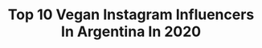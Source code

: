 ---
title: Top 10 Vegan Instagram Influencers In Argentina In 2020
description: >-
  Find top vegan Instagram influencers in Argentina in 2020. Most popular hashtags: #yoga #coversongs #meditacion #activismo.
platform: Instagram
profiles:
  - username: "cococianciarulo"
    fullname: >-
      Coco Cianciarulo
    location: "Argentina"
    followers: 28034
    engagement: 771
    commentsToLikes: 0.040068
    id: ck5hi4i4nbm1m0i11b75zndvf
    verified: false
    hashtags: "#quikroxyyg20, #gromsearch2020, #sweeetsixteen, #sublime"
  - username: "campatafio"
    fullname: >-
      CAMILA
    location: "Argentina"
    followers: 5275
    engagement: 1143
    commentsToLikes: 0.130982
    id: ck5zqimoyuo080i14va12f2vn
    verified: false
    hashtags: "#chakras, #yogawithkids, #yogaembarazada, #yogaargentina"
  - username: "anitapauls"
    fullname: >-
      Ana Pauls
    location: "Argentina"
    followers: 144068
    engagement: 303
    commentsToLikes: 0.054832
    id: ck602l0x4hsdw0i142p73w1vr
    verified: true
    hashtags: "#noregrets, #blessed, #workwork, #provinciaemergente"
  - username: "agostinadelafuente"
    fullname: >-
      Agostina de la Fuente
    location: "Argentina"
    followers: 182841
    engagement: 449
    commentsToLikes: 0.030693
    id: ck0vvccf5oi9z0i196fqvx41t
    verified: false
    hashtags: "#yomequedoencasa, #yosequevolveras, #boleros, #faltaamor"
  - username: "kekorosen"
    fullname: >-
      Keko Rosenblum
    location: "Argentina"
    followers: 11026
    engagement: 1056
    commentsToLikes: 0.044928
    id: ck5pwnlrwnop00i11ovj5ip8o
    verified: false
    hashtags: "#popeye, #meditacion, #megatlon, #conexion"
  - username: "karencabj12"
    fullname: >-
      LOCAXBOCA💙💛💙
    location: "Argentina"
    followers: 11551
    engagement: 1096
    commentsToLikes: 0.038797
    id: ck8t80hgainlr0j78nnpsij4g
    verified: false
    hashtags: "#riquelme, #clubatleticobocajuniors, #benedetto, #futbol"
  - username: "miicaelanatali"
    fullname: >-
      Mica💋
    location: "Argentina"
    followers: 18686
    engagement: 733
    commentsToLikes: 0.023204
    id: ck8wehx66e2s50j78wva0d5si
    verified: false
    hashtags: "#feet, #toes, #model, #soles"
  - username: "angiemonasterio"
    fullname: >-
      Angie Monasterio
    location: "Argentina"
    followers: 21236
    engagement: 209
    commentsToLikes: 0.107398
    id: ck5q30vwkipc90i11950qcs73
    verified: false
    hashtags: "#thecivilwars, #sindromedeasia, #coversongs, #fast"
  - username: "lupejelena"
    fullname: >-
      Lupe Jelena
    location: "Argentina"
    followers: 20535
    engagement: 390
    commentsToLikes: 0.036559
    id: ck6031e63kgku0i14ihaxj0qa
    verified: false
    hashtags: "#thoughts, #balance, #swan, #legsfordays"
  - username: "fernandosuarezok"
    fullname: >-
      Fernando Suárez
    location: "Argentina"
    followers: 9983
    engagement: 541
    commentsToLikes: 0.043783
    id: ck5pwnnj0nowx0i11qzpbz82b
    verified: false
    hashtags: "#rawvegan, #genero, #veganos, #comidavegana"
---